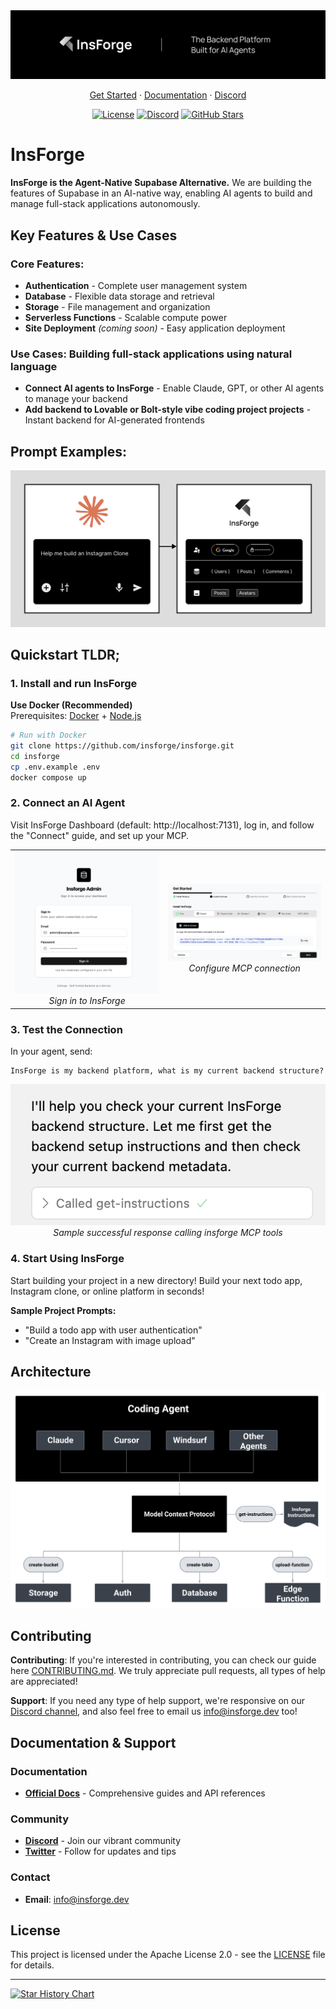 <div align="center">
  <a href="https://insforge.com">
    <img src="assets/banner.png" alt="Insforge Logo">
  </a>
  
</div>
<p align="center">
   <a href="#quickstart-tldr">Get Started</a> · 
   <a href="https://docs.insforge.dev/introduction">Documentation</a> · 
   <a href="https://discord.gg/MPxwj5xVvW">Discord</a>
</p>
<p align="center">
   <a href="https://opensource.org/licenses/Apache-2.0"><img src="https://img.shields.io/badge/License-Apache%202.0-blue.svg" alt="License"></a>
   <a href="https://discord.gg/MPxwj5xVvW"><img src="https://img.shields.io/badge/Discord-Join%20Community-7289DA?logo=discord&logoColor=white" alt="Discord"></a>
   <a href="https://github.com/InsForge/insforge/stargazers"><img src="https://img.shields.io/github/stars/InsForge/insforge?style=social" alt="GitHub Stars"></a>
</p>

# InsForge

**InsForge is the Agent-Native Supabase Alternative.** We are building the features of Supabase in an AI-native way, enabling AI agents to build and manage full-stack applications autonomously. 

## Key Features & Use Cases

### Core Features:
- **Authentication** - Complete user management system
- **Database** - Flexible data storage and retrieval
- **Storage** - File management and organization
- **Serverless Functions** - Scalable compute power
- **Site Deployment** *(coming soon)* - Easy application deployment

### Use Cases: Building full-stack applications using natural language
- **Connect AI agents to InsForge** - Enable Claude, GPT, or other AI agents to manage your backend
- **Add backend to Lovable or Bolt-style vibe coding project projects** - Instant backend for AI-generated frontends

## Prompt Examples:

<td align="center">
  <img src="assets/userflow.png" alt="userFlow">
  <br>
</td>

## Quickstart TLDR;

### 1. Install and run InsForge

**Use Docker (Recommended)**  
Prerequisites: [Docker](https://www.docker.com/) + [Node.js](https://nodejs.org/)

```bash
# Run with Docker
git clone https://github.com/insforge/insforge.git
cd insforge
cp .env.example .env
docker compose up
```

### 2. Connect an AI Agent

Visit InsForge Dashboard (default: http://localhost:7131), log in, and follow the "Connect" guide, and set up your MCP.

<div align="center">
  <table>
    <tr>
      <td align="center">
        <img src="assets/signin.png" alt="Sign In">
        <br>
        <em>Sign in to InsForge</em>
      </td>
      <td align="center">
        <img src="assets/mcpInstallv2.png" alt="MCP Configuration"">
        <br>
        <em>Configure MCP connection</em>
      </td>
    </tr>
  </table>
</div>

### 3. Test the Connection

In your agent, send:
```
InsForge is my backend platform, what is my current backend structure?
```

<div align="center">
  <img src="assets/sampleResponse.png" alt="Successful Connection Response" width="600">
  <br>
  <em>Sample successful response calling insforge MCP tools</em>
</div>

### 4. Start Using InsForge

Start building your project in a new directory! Build your next todo app, Instagram clone, or online platform in seconds!

**Sample Project Prompts:**
- "Build a todo app with user authentication"
- "Create an Instagram with image upload"

## Architecture


<div align="center">
  <img src="assets/archDiagram.png" alt="Carch">
  <br>
</div>



## Contributing

**Contributing**: If you're interested in contributing, you can check our guide here [CONTRIBUTING.md](CONTRIBUTING.md). We truly appreciate pull requests, all types of help are appreciated!

**Support**: If you need any type of help support, we're responsive on our [Discord channel](https://discord.gg/MPxwj5xVvW), and also feel free to email us [info@insforge.dev](mailto:info@insforge.dev) too!


## Documentation & Support

### Documentation
- **[Official Docs](https://docs.insforge.dev/introduction)** - Comprehensive guides and API references

### Community
- **[Discord](https://discord.gg/D3Vf8zD2ZS)** - Join our vibrant community
- **[Twitter](https://x.com/InsForge_dev)** - Follow for updates and tips

### Contact
- **Email**: info@insforge.dev

## License

This project is licensed under the Apache License 2.0 - see the [LICENSE](LICENSE) file for details.

---

[![Star History Chart](https://api.star-history.com/svg?repos=InsForge/insforge&type=Date)](https://www.star-history.com/#InsForge/insforge&Date)
